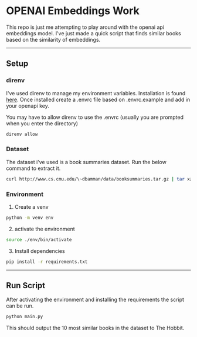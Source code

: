 # OPENAI Embeddings Work

This repo is just me attempting to play around with the openai api embeddings model.
I've just made a quick script that finds similar books based on the similarity of embeddings.

---

## Setup

### direnv
I've used direnv to manage my environment variables. Installation is found [here](https://direnv.net/).
Once installed create a .envrc file based on .envrc.example and add in your openapi key.

You may have to allow direnv to use the .envrc (usually you are prompted when you enter the directory)
```bash
direnv allow
```

### Dataset
The dataset i've used is a book summaries dataset.
Run the below command to extract it.
```bash
curl http://www.cs.cmu.edu/\~dbamman/data/booksummaries.tar.gz | tar xz -C bin
```

### Environment

1. Create a venv
```bash
python -m venv env
```
2. activate the environment
```bash
source ./env/bin/activate
```
3. Install dependencies
```bash
pip install -r requirements.txt
```

---
## Run Script
After activating the environment and installing the requirements the script can be run.
```bash
python main.py
```

This should output the 10 most similar books in the dataset to The Hobbit.